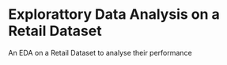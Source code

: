 # Explorattory Data Analysis on a Retail Dataset
 An EDA on a Retail Dataset to analyse their performance 
